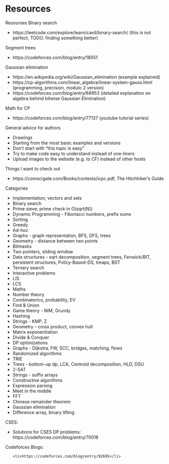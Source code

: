 # Resources
Resourses
Binary search
<ul>
    <li>https://leetcode.com/explore/learn/card/binary-search/ (this is not perfect, TODO: finding something better)</li>
</ul>
Segment trees
<ul>
    <li>https://codeforces.com/blog/entry/18051</li>
</ul>
Gaussian elimination
<ul>
  <li>https://en.wikipedia.org/wiki/Gaussian_elimination (example explained)</li>
  <li>https://cp-algorithms.com/linear_algebra/linear-system-gauss.html (programming, precision, modulo 2 version)</li>
  <li>https://codeforces.com/blog/entry/68953 (detailed explanation on algebra behind bitwise Gaussian Elimination)</li>
</ul>
Math for CP
<ul>
    <li>https://codeforces.com/blog/entry/77137 (youtube tutorial series)</li>
</ul>
General advice for authors
<ul>
    <li>Drawings</li>
    <li>Starting from the most basic examples and versions</li>
    <li>Don’t start with “this topic is easy”</li>
    <li>Try to make code easy to understand instead of one-liners</li>
    <li>Upload images to the website (e.g. to CF) instead of other hosts</li>
</ul>
Things I want to check out
<ul>
    <li>https://comscigate.com/Books/contests/icpc.pdf, The Hitchhiker’s Guide</li>
</ul>
Categories
<ul>
    <li>Implementation; vectors and sets</li>
    <li>Binary search</li>
    <li>Prime sieve; prime check in O(sqrt(N))</li>
    <li>Dynamic Programming - Fibonacci numbers, prefix sums</li>
    <li>Sorting</li>
    <li>Greedy</li>
    <li>Ad-hoc</li>
    <li>Graphs - graph representation, BFS, DFS, trees</li>
    <li>Geometry - distance between two points</li>
    <li>Bitmasks</li>
    <li>Two pointers, sliding window</li>
    <li>Data structures - sqrt decomposition, segment trees, Fenwick/BIT, persistent structures, Policy-Based-DS, treaps, BST</li>
   <li> Ternary search</li>
   <li> Interactive problems</li>
   <li> LIS</li>
   <li> LCS</li>
   <li>Maths</li>
   <li> Number theory</li>
   <li> Combinatorics, probability, EV</li>
   <li> Find & Union</li>
   <li> Game theory - NIM, Grundy</li>
   <li> Hashing</li>
   <li> Strings - KMP, Z</li>
   <li> Geometry - cross product, convex hull</li>
    <li>Matrix exponentiation</li>
    <li>Divide & Conquer</li>
    <li>DP optimizations</li>
    <li>Graphs - Dijkstra, FW, SCC, bridges, matching, flows</li>
    <li>Randomized algorithms</li>
    <li>TRIE</li>
    <li>Trees - bottom-up dp, LCA, Centroid decomposition, HLD, DSU</li>
    <li>2-SAT</li>
    <li>Strings - suffix arrays</li>
    <li>Constructive algorithms</li>
    <li>Expression parsing</li>
    <li>Meet in the middle</li>
    <li>FFT</li>
    <li>Chinese remainder theorem</li>
    <li>Gaussian elimination</li>
    <li>Difference array, binary lifting</li>
</ul>

CSES:
<ul>
    <li>Solutions for CSES DP problems: https://codeforces.com/blog/entry/70018</li>
</ul>

Codeforces Blogs:
<ul>
    
    <li>https://codeforces.com/blog/entry/92695</li>
    
</ul>
